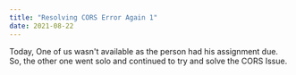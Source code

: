 ```yaml
---
title: "Resolving CORS Error Again 1"
date: 2021-08-22
---
```


Today, One of us wasn't available as the person had his assignment due. So, the other one went solo and continued to try and solve the CORS Issue.